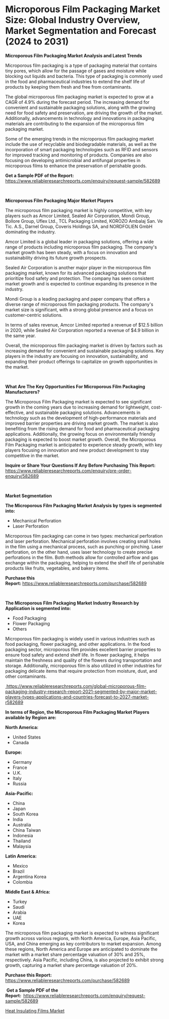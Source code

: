 <p><h1>Microporous Film Packaging Market Size: Global Industry Overview, Market Segmentation and Forecast (2024 to 2031)</h1></p><p><strong>Microporous Film Packaging Market Analysis and Latest Trends</strong></p>
<p><p>Microporous film packaging is a type of packaging material that contains tiny pores, which allow for the passage of gases and moisture while blocking out liquids and bacteria. This type of packaging is commonly used in the food and pharmaceutical industries to extend the shelf life of products by keeping them fresh and free from contaminants.</p><p>The global microporous film packaging market is expected to grow at a CAGR of 4.9% during the forecast period. The increasing demand for convenient and sustainable packaging solutions, along with the growing need for food safety and preservation, are driving the growth of the market. Additionally, advancements in technology and innovations in packaging materials are contributing to the expansion of the microporous film packaging market.</p><p>Some of the emerging trends in the microporous film packaging market include the use of recyclable and biodegradable materials, as well as the incorporation of smart packaging technologies such as RFID and sensors for improved tracking and monitoring of products. Companies are also focusing on developing antimicrobial and antifungal properties in microporous films to enhance the preservation of perishable goods.</p></p>
<p><strong>Get a Sample PDF of the Report:&nbsp;</strong> <a href="https://www.reliableresearchreports.com/enquiry/request-sample/582689">https://www.reliableresearchreports.com/enquiry/request-sample/582689</a></p>
<p>&nbsp;</p>
<p><strong>Microporous Film Packaging Major Market Players</strong></p>
<p><p>The microporous film packaging market is highly competitive, with key players such as Amcor Limited, Sealed Air Corporation, Mondi Group, Bollore Group, Uflex Ltd., TCL Packaging Limited, KOROZO Ambalaj San. Ve Tic. A.S., Darnel Group, Coveris Holdings SA, and NORDFOLIEN GmbH dominating the industry.</p><p>Amcor Limited is a global leader in packaging solutions, offering a wide range of products including microporous film packaging. The company's market growth has been steady, with a focus on innovation and sustainability driving its future growth prospects.</p><p>Sealed Air Corporation is another major player in the microporous film packaging market, known for its advanced packaging solutions that prioritize food safety and protection. The company has seen consistent market growth and is expected to continue expanding its presence in the industry.</p><p>Mondi Group is a leading packaging and paper company that offers a diverse range of microporous film packaging products. The company's market size is significant, with a strong global presence and a focus on customer-centric solutions.</p><p>In terms of sales revenue, Amcor Limited reported a revenue of $12.5 billion in 2020, while Sealed Air Corporation reported a revenue of $4.9 billion in the same year.</p><p>Overall, the microporous film packaging market is driven by factors such as increasing demand for convenient and sustainable packaging solutions. Key players in the industry are focusing on innovation, sustainability, and expanding their product offerings to capitalize on growth opportunities in the market.</p></p>
<p>&nbsp;</p>
<p><strong>What Are The Key Opportunities For Microporous Film Packaging Manufacturers?</strong></p>
<p><p>The Microporous Film Packaging market is expected to see significant growth in the coming years due to increasing demand for lightweight, cost-effective, and sustainable packaging solutions. Advancements in technology such as the development of high-performance materials and improved barrier properties are driving market growth. The market is also benefiting from the rising demand for food and pharmaceutical packaging applications. Additionally, the growing focus on environmentally friendly packaging is expected to boost market growth. Overall, the Microporous Film Packaging market is anticipated to experience steady growth, with key players focusing on innovation and new product development to stay competitive in the market.</p></p>
<p><strong>Inquire or Share Your Questions If Any Before Purchasing This Report:</strong> <a href="https://www.reliableresearchreports.com/enquiry/pre-order-enquiry/582689">https://www.reliableresearchreports.com/enquiry/pre-order-enquiry/582689</a></p>
<p>&nbsp;</p>
<p><strong>Market Segmentation</strong></p>
<p><strong>The Microporous Film Packaging Market Analysis by types is segmented into:</strong></p>
<p><ul><li>Mechanical Perforation</li><li>Laser Perforation</li></ul></p>
<p><p>Microporous film packaging can come in two types: mechanical perforation and laser perforation. Mechanical perforation involves creating small holes in the film using a mechanical process, such as punching or pinching. Laser perforation, on the other hand, uses laser technology to create precise perforations in the film. Both methods allow for controlled airflow and gas exchange within the packaging, helping to extend the shelf life of perishable products like fruits, vegetables, and bakery items.</p></p>
<p><strong>Purchase this Report:&nbsp;</strong><a href="https://www.reliableresearchreports.com/purchase/582689">https://www.reliableresearchreports.com/purchase/582689</a></p>
<p>&nbsp;</p>
<p><strong>The Microporous Film Packaging Market Industry Research by Application is segmented into:</strong></p>
<p><ul><li>Food Packaging</li><li>Flower Packaging</li><li>Others</li></ul></p>
<p><p>Microporous film packaging is widely used in various industries such as food packaging, flower packaging, and other applications. In the food packaging sector, microporous film provides excellent barrier properties to ensure food safety and extend shelf life. In flower packaging, it helps maintain the freshness and quality of the flowers during transportation and storage. Additionally, microporous film is also utilized in other industries for packaging delicate items that require protection from moisture, dust, and other contaminants.</p></p>
<p><a href="https://www.reliableresearchreports.com/global-microporous-film-packaging-industry-research-report-2021-segmented-by-major-market-players-types-applications-and-countries-forecast-to-2027-market-r582689">&nbsp;https://www.reliableresearchreports.com/global-microporous-film-packaging-industry-research-report-2021-segmented-by-major-market-players-types-applications-and-countries-forecast-to-2027-market-r582689</a></p>
<p><strong>In terms of Region, the Microporous Film Packaging Market Players available by Region are:</strong></p>
<p>
    <p> <strong> North America: </strong>
        <ul>
            <li>United States</li>
            <li>Canada</li>
        </ul>
        </p> 
    <p> <strong> Europe: </strong>
        <ul>
            <li>Germany</li>
            <li>France</li>
            <li>U.K.</li>
            <li>Italy</li>
            <li>Russia</li>
        </ul>
        </p> 
    <p> <strong> Asia-Pacific: </strong>
        <ul>
            <li>China</li>
            <li>Japan</li>
            <li>South Korea</li>
            <li>India</li>
            <li>Australia</li>
            <li>China Taiwan</li>
            <li>Indonesia</li>
            <li>Thailand</li>
            <li>Malaysia</li>
        </ul>
        </p> 
    <p> <strong> Latin America: </strong>
        <ul>
            <li>Mexico</li>
            <li>Brazil</li>
            <li>Argentina Korea</li>
            <li>Colombia</li>
        </ul>
        </p> 
    <p> <strong> Middle East & Africa: </strong>
        <ul>
            <li>Turkey</li>
            <li>Saudi</li>
            <li>Arabia</li>
            <li>UAE</li>
            <li>Korea</li>
        </ul>
    </p>
    </p>
<p><p>The microporous film packaging market is expected to witness significant growth across various regions, with North America, Europe, Asia Pacific, USA, and China emerging as key contributors to market expansion. Among these regions, North America and Europe are anticipated to dominate the market with a market share percentage valuation of 30% and 25%, respectively. Asia Pacific, including China, is also projected to exhibit strong growth, capturing a market share percentage valuation of 20%.</p></p>
<p><strong>Purchase this Report: </strong><a href="https://www.reliableresearchreports.com/purchase/582689">https://www.reliableresearchreports.com/purchase/582689</a></p>
<p>&nbsp;<strong>Get a Sample PDF of the Report:&nbsp;&nbsp;</strong><a href="https://www.reliableresearchreports.com/enquiry/request-sample/582689">https://www.reliableresearchreports.com/enquiry/request-sample/582689</a></p>
<p><strong></strong></p>
<p><p><a href="https://github.com/cecuraprangm/Market-Research-Report-List-3/blob/main/heat-insulating-films-market.md">Heat Insulating Films Market</a></p></p>